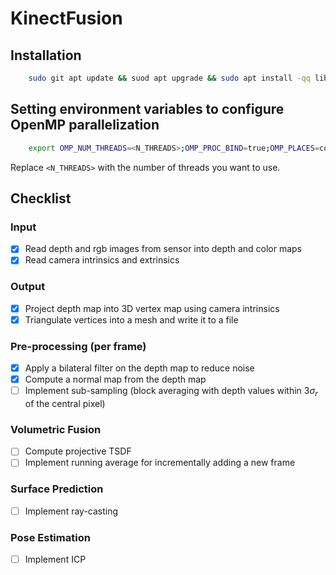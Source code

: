 # KinectFusion

## Installation

```bash
    sudo git apt update && suod apt upgrade && sudo apt install -qq libeigen3-dev lib-opencv-dev
```

## Setting environment variables to configure OpenMP parallelization

```bash
    export OMP_NUM_THREADS=<N_THREADS>;OMP_PROC_BIND=true;OMP_PLACES=cores
```
Replace `<N_THREADS>` with the number of threads you want to use.

## Checklist

### Input
- [x] Read depth and rgb images from sensor into depth and color maps
- [x] Read camera intrinsics and extrinsics

### Output
- [x] Project depth map into 3D vertex map using camera intrinsics
- [x] Triangulate vertices into a mesh and write it to a file

### Pre-processing (per frame)
- [x] Apply a bilateral filter on the depth map to reduce noise
- [x] Compute a normal map from the depth map
- [ ] Implement sub-sampling (block averaging with depth values within $3\sigma_r$ of the central pixel)

### Volumetric Fusion
- [ ] Compute projective TSDF
- [ ] Implement running average for incrementally adding a new frame

### Surface Prediction
- [ ] Implement ray-casting

### Pose Estimation
- [ ] Implement ICP